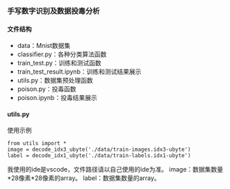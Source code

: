 ### 手写数字识别及数据投毒分析

#### 文件结构
- data：Mnist数据集
- classifier.py：各种分类算法函数
- train_test.py：训练和测试函数
- train_test_result.ipynb：训练和测试结果展示
- utils.py：数据集预处理函数
- poison.py：投毒函数
- poison.ipynb：投毒结果展示

#### utils.py
使用示例
```
from utils import *
image = decode_idx3_ubyte('./data/train-images.idx3-ubyte')
label = decode_idx1_ubyte('./data/train-labels.idx1-ubyte')
```
我使用的ide是vscode，文件路径请以自己使用的ide为准。
image：数据集数量\*28像素\*28像素的array。
label：数据集数量的array。